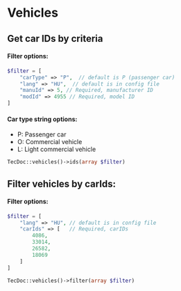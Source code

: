 # Vehicles

## Get car IDs by criteria

#### Filter options:
```php
$filter = [
    "carType" => "P",  // default is P (passenger car)
    "lang" => "HU",  // default is in config file
    "manuId" => 5, // Required, manufacturer ID
    "modId" => 4955 // Required, model ID
]
```
#### Car type string options:
- P: Passenger car
- O: Commercial vehicle
- L: Light commercial vehicle

```php
TecDoc::vehicles()->ids(array $filter)
```

## Filter vehicles by carIds:

#### Filter options:
```php
$filter = [
    "lang" => "HU", // default is in config file
    "carIds" => [   // Required, carIDs
        4086,
        33014,
        26582,
        18069
    ]
]
```

```php
TecDoc::vehicles()->filter(array $filter)
```
